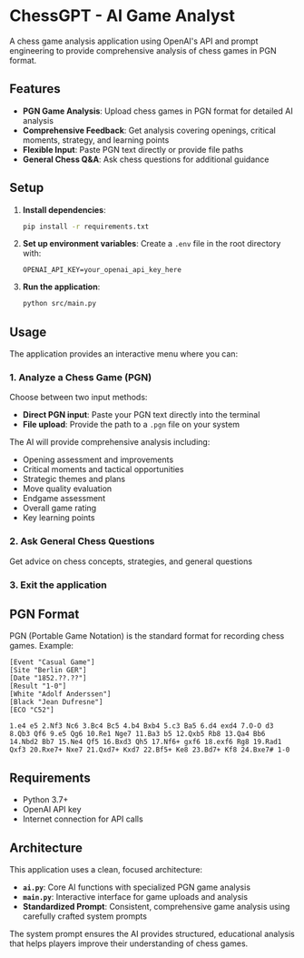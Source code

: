 # ChessGPT - AI Game Analyst

A chess game analysis application using OpenAI's API and prompt engineering to provide comprehensive analysis of chess games in PGN format.

## Features

- **PGN Game Analysis**: Upload chess games in PGN format for detailed AI analysis
- **Comprehensive Feedback**: Get analysis covering openings, critical moments, strategy, and learning points
- **Flexible Input**: Paste PGN text directly or provide file paths
- **General Chess Q&A**: Ask chess questions for additional guidance

## Setup

1. **Install dependencies**:
   ```bash
   pip install -r requirements.txt
   ```

2. **Set up environment variables**:
   Create a `.env` file in the root directory with:
   ```
   OPENAI_API_KEY=your_openai_api_key_here
   ```

3. **Run the application**:
   ```bash
   python src/main.py
   ```

## Usage

The application provides an interactive menu where you can:

### 1. Analyze a Chess Game (PGN)
Choose between two input methods:
- **Direct PGN input**: Paste your PGN text directly into the terminal
- **File upload**: Provide the path to a `.pgn` file on your system

The AI will provide comprehensive analysis including:
- Opening assessment and improvements
- Critical moments and tactical opportunities
- Strategic themes and plans
- Move quality evaluation
- Endgame assessment
- Overall game rating
- Key learning points

### 2. Ask General Chess Questions
Get advice on chess concepts, strategies, and general questions

### 3. Exit the application

## PGN Format

PGN (Portable Game Notation) is the standard format for recording chess games. Example:

```
[Event "Casual Game"]
[Site "Berlin GER"]
[Date "1852.??.??"]
[Result "1-0"]
[White "Adolf Anderssen"]
[Black "Jean Dufresne"]
[ECO "C52"]

1.e4 e5 2.Nf3 Nc6 3.Bc4 Bc5 4.b4 Bxb4 5.c3 Ba5 6.d4 exd4 7.O-O d3 8.Qb3 Qf6 9.e5 Qg6 10.Re1 Nge7 11.Ba3 b5 12.Qxb5 Rb8 13.Qa4 Bb6 14.Nbd2 Bb7 15.Ne4 Qf5 16.Bxd3 Qh5 17.Nf6+ gxf6 18.exf6 Rg8 19.Rad1 Qxf3 20.Rxe7+ Nxe7 21.Qxd7+ Kxd7 22.Bf5+ Ke8 23.Bd7+ Kf8 24.Bxe7# 1-0
```

## Requirements

- Python 3.7+
- OpenAI API key
- Internet connection for API calls

## Architecture

This application uses a clean, focused architecture:
- **`ai.py`**: Core AI functions with specialized PGN game analysis
- **`main.py`**: Interactive interface for game uploads and analysis
- **Standardized Prompt**: Consistent, comprehensive game analysis using carefully crafted system prompts

The system prompt ensures the AI provides structured, educational analysis that helps players improve their understanding of chess games.
